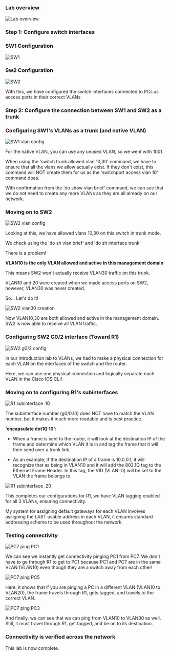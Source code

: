 ### Lab overview

![Lab overview](vlans-trunking-ss1.png)


### Step 1: Configure switch interfaces

### SW1 Configuration
![SW1](vlans-trunking-ss2.png)

### Sw2 Configuration
![SW2](vlans-trunking-ss3.png)

With this, we have configured the switch interfaces connected to PCs as access ports in their correct VLANs

### Step 2: Configure the connection between SW1 and SW2 as a trunk

### Configuring SW1's VLANs as a trunk (and native VLAN)

![SW1 vlan config](vlans-trunking-ss4.png)

For the native VLAN, you can use any unused VLAN, so we went with 1001.

When using the 'switch trunk allowed vlan 10,30' command, we have to ensure that all the vlans we allow actually exist. If they don't exist, this command will NOT create them for us as the 'switchport access vlan 10' command does.

With confirmation from the 'do show vlan brief' command, we can see that we do not need to create any more VLANs as they are all already on our network.

### Moving on to SW2

![SW2 vlan config](vlans-trunking-ss5.png)

Looking at this, we have allowed vlans 10,30 on this switch in trunk mode.

We check using the 'do sh vlan brief' and 'do sh interface trunk'

There is a problem!

**VLAN10 is the only VLAN allowed and active in this management domain**

This means SW2 won't actually receive VLAN30 traffic on this trunk.

VLAN10 and 20 were created when we made access ports on SW2, however, VLAN30 was never created.

So... Let's do it!

![SW2 vlan30 creation](vlans-trunking-ss6.png)

Now VLAN10,30 are both allowed and active in the management domain. SW2 is now able to receive all VLAN traffic.

### Configuring SW2 G0/2 interface (Toward R1)

![SW2 g0/2 config](vlans-trunking-ss7.png)

In our introduction lab to VLANs, we had to make a physical connection for each VLAN on the interfaces of the switch and the router. 

Here, we can use one physical connection and logically separate each VLAN in the Cisco IOS CLI!

### Moving on to configuring R1's subinterfaces

![R1 subinterface .10](vlans-trunking-ss8.png)

The subinterface number (g0/0.10) does NOT have to match the VLAN number, but it makes it much more readable and is best practice.

**'encapsulate dot1Q 10'**:
- When a frame is sent to the router, it will look at the destination IP of the frame and determine which VLAN it is in and tag the frame that it will then send over a trunk link.

- As an example, if the destination IP of a frame is 10.0.0.1, it will recognize that as being in VLAN10 and it will add the 802.1Q tag to the Ethernet Frame Header. In this tag, the VID (VLAN ID) will be set to the VLAN the frame belongs to.

![R1 subinterface .20](vlans-trunking-ss9.png)

This completes our configurations for R1, we have VLAN tagging enabled for all 3 VLANs, ensuring connectivity.

My system for assigning default gateways for each VLAN involves assigning the LAST usable address in each VLAN, it ensures standard addressing scheme to be used throughout the network.

### Testing connectivity

![PC7 ping PC1](vlans-trunking-ss10.png)

We can see we instantly get connectivity pinging PC1 from PC7. We don't have to go through R1 to get to PC1 because PC1 and PC7 are in the same VLAN (VLAN10) even though they are a switch away from each other!

![PC7 ping PC5](vlans-trunking-ss11.png)

Here, it shows that if you are pinging a PC in a different VLAN (VLAN10 to VLAN20), the frame travels through R1, gets tagged, and travels to the correct VLAN.

![PC7 ping PC3](vlans-trunking-ss12.png)

And finally, we can see that we can ping from VLAN10 to VLAN30 as well. Still, it must travel through R1, get tagged, and be on to its destination.

### Connectivity is verified across the network

This lab is now complete.
